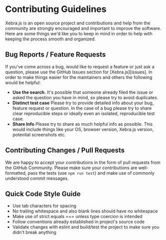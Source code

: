 Contributing Guidelines
=============

Xebra.js is an open source project and contributions and help from the community are strongly encouraged and important to improve the software. Here are some things we'd like you to keep in mind in order to help with keeping the process smooth and organized.

## Bug Reports / Feature Requests

If you've come across a bug, would like to request a feature or just ask a question, please use the GitHub Issues section for [Xebra.js][issues]. In order to make things easier for the maintainers and others the following would be helpful:

* **Use the search.** It's possible that someone already filed the issue or asked the question you have in mind, so please try to avoid duplicates.
* **Distinct test case** Please try to provide detailed info about your bug, feature request or question. In the case of a bug please try to share clear reproducible steps or ideally even an isolated, reproducible test case.
* **Share Info** Please try to share as much helpful info as possible. This would include things like your OS, browser version, Xebra.js version, potential screenshots etc.

## Contributing Changes / Pull Requests

We are happy to accept your contributions in the form of pull requests from the GitHub Community. Please make sure your contributions are well-formatted, pass the tests (use `npm run test`) and make use of commonly understood commit messages.

## Quick Code Style Guide

* Use tab characters for spacing
* No trailing whitespace and also blank lines should have no whitespace
* Make use of strict equals === unless type coercion is intended
* Follow conventions already established in project's source code
* Validate changes with eslint and build/test the project to make sure you didn't break anything
